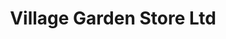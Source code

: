 ---
title: "Village Garden Store Ltd"
url: /mendon/village-garden-store-ltd/
shop: garden centre
---